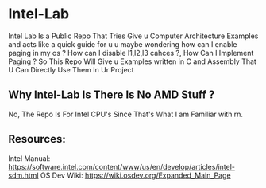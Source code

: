 # Intel-Lab
Intel Lab Is a Public Repo That Tries Give u Computer Architecture Examples and acts like a quick guide for u u maybe wondering how can I enable paging in my os ? How can I disable l1,l2,l3 cahces ?, How Can I Implement Paging ? So This Repo Will Give u Examples written in C and Assembly That U Can Directly Use Them In Ur Project

Why Intel-Lab Is There Is No AMD Stuff ? 
----------------------------------------

No, The Repo Is For Intel CPU's Since That's What I am Familiar with rn. 

Resources:
----------

Intel Manual: https://software.intel.com/content/www/us/en/develop/articles/intel-sdm.html
OS Dev Wiki: https://wiki.osdev.org/Expanded_Main_Page
